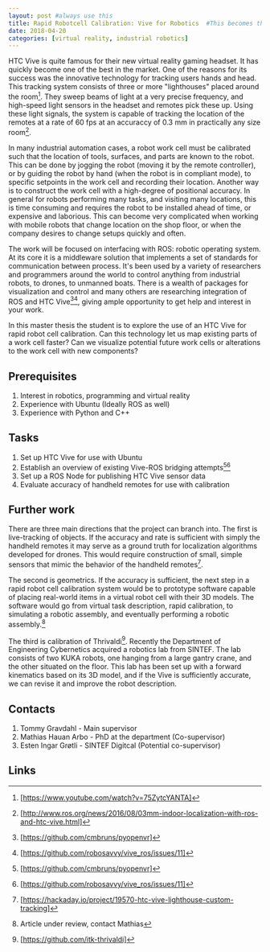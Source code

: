 ```yaml
---
layout: post #always use this
title: Rapid Robotcell Calibration: Vive for Robotics  #This becomes the title of the page
date: 2018-04-20
categories: [virtual reality, industrial robotics]
---
```


HTC Vive is quite famous for their new virtual reality gaming headset. It has quickly become one of the best in the market. One of the reasons for its success was the innovative technology for tracking users hands and head. This tracking system consists of three or more "lighthouses" placed around the room[^1]. They sweep beams of light at a very precise frequency, and high-speed light sensors in the headset and remotes pick these up. Using these light signals, the system is capable of tracking the location of the remotes at a rate of 60 fps at an accuraccy of 0.3 mm in practically any size room[^2]. 

In many industrial automation cases, a robot work cell must be calibrated such that the location of tools, surfaces, and parts are known to the robot. This can be done by jogging the robot (moving it by the remote controller), or by guiding the robot by hand (when the robot is in compliant mode), to specific setpoints in the work cell and recording their location. Another way is to construct the work cell with a high-degree of positional accuracy. In general for robots performing many tasks, and visiting many locations, this is time consuming and requires the robot to be installed ahead of time, or expensive and laborious. This can become very complicated when working with mobile robots that change location on the shop floor, or when the company desires to change setups quickly and often. 

The work will be focused on interfacing with ROS: robotic operating system. At its core it is a middleware solution that implements a set of standards for communication between process. It's been used by a variety of researchers and programmers around the world to control anything from industrial robots, to drones, to unmanned boats. There is a wealth of packages for visualization and control and many others are researching integration of ROS and HTC Vive[^3][^4], giving ample opportunity to get help and interest in your work.

In this master thesis the student is to explore the use of an HTC Vive for rapid robot cell calibration. Can this technology let us map existing parts of a work cell faster? Can we visualize potential future work cells or alterations to the work cell with new components? 

## Prerequisites ##

1. Interest in robotics, programming and virtual reality
2. Experience with Ubuntu (Ideally ROS as well)
3. Experience with Python and C++

## Tasks ##

1. Set up HTC Vive for use with Ubuntu 
2. Establish an overview of existing Vive-ROS bridging attempts[^3][^4]
3. Set up a ROS Node for publishing HTC Vive sensor data
4. Evaluate accuracy of handheld remotes for use with calibration

## Further work ##

There are three main directions that the project can branch into. The first is live-tracking of objects. If the accuracy and rate is sufficient with simply the handheld remotes it may serve as a ground truth for localization algorithms developed for drones. This would require construction of small, simple sensors that mimic the behavior of the handheld remotes[^5].

The second is geometrics. If the accuracy is sufficient, the next step in a rapid robot cell calibration system would be to prototype software capable of placing real-world items in a virtual robot cell with their 3D models. The software would go from virtual task description, rapid calibration, to simulating a robotic assembly, and eventually performing a robotic assembly.[^6]

The third is calibration of Thrivaldi[^7]. Recently the Department of Engineering Cybernetics acquired a robotics lab from SINTEF. The lab consists of two KUKA robots, one hanging from a large gantry crane, and the other situated on the floor. This lab has been set up with a forward kinematics based on its 3D model, and if the Vive is sufficiently accurate, we can revise it and improve the robot description.

## Contacts ##

1. Tommy Gravdahl - Main supervisor
2. Mathias Hauan Arbo  - PhD at the department (Co-supervisor)
3. Esten Ingar Grøtli - SINTEF Digitcal (Potential co-supervisor)

## Links ##

[^1]: [https://www.youtube.com/watch?v=75ZytcYANTA]
[^2]: [http://www.ros.org/news/2016/08/03mm-indoor-localization-with-ros-and-htc-vive.html]
[^3]: [https://github.com/cmbruns/pyopenvr]
[^4]: [https://github.com/robosavvy/vive_ros/issues/11]
[^5]: [https://hackaday.io/project/19570-htc-vive-lighthouse-custom-tracking]
[^6]: Article under review, contact Mathias
[^7]: [https://github.com/itk-thrivaldi]
